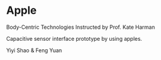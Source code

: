 # Apple
Body-Centric Technologies
Instructed by Prof. Kate Harman

Capacitive sensor interface prototype by using apples.

Yiyi Shao & Feng Yuan
